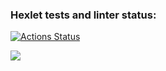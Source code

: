 ### Hexlet tests and linter status:
[![Actions Status](https://github.com/Noboribetsu/python-project-lvl2/workflows/hexlet-check/badge.svg)](https://github.com/Noboribetsu/python-project-lvl2/actions)

<a href="https://codeclimate.com/github/Noboribetsu/python-project-lvl2/maintainability"><img src="https://api.codeclimate.com/v1/badges/ca31f8d69abfb4353a82/maintainability" /></a>
